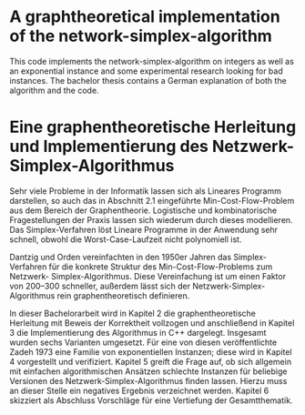 # A graphtheoretical implementation of the network-simplex-algorithm
This code implements the network-simplex-algorithm on integers as well as an exponential instance and some experimental research looking for bad instances. The bachelor thesis contains a German explanation of both the algorithm and the code.

# Eine graphentheoretische Herleitung und Implementierung des Netzwerk-Simplex-Algorithmus
Sehr viele Probleme in der Informatik lassen sich als Lineares Programm darstellen, so
auch das in Abschnitt 2.1 eingeführte Min-Cost-Flow-Problem aus dem Bereich der
Graphentheorie. Logistische und kombinatorische Fragestellungen der Praxis lassen
sich wiederum durch dieses modellieren. Das Simplex-Verfahren löst Lineare Programme in der Anwendung
sehr schnell, obwohl die Worst-Case-Laufzeit nicht polynomiell ist.

Dantzig und Orden vereinfachten in den 1950er Jahren das Simplex-
Verfahren für die konkrete Struktur des Min-Cost-Flow-Problems zum Netzwerk-
Simplex-Algorithmus. Diese Vereinfachung ist um einen Faktor
von 200–300 schneller, außerdem lässt sich der Netzwerk-Simplex-Algorithmus rein
graphentheoretisch definieren.

In dieser Bachelorarbeit wird in Kapitel 2 die graphentheoretische Herleitung mit
Beweis der Korrektheit vollzogen und anschließend in Kapitel 3 die Implementierung
des Algorithmus in C++ dargelegt. Insgesamt wurden sechs Varianten umgesetzt. Für
eine von diesen veröffentlichte Zadeh 1973 eine Familie von exponentiellen
Instanzen; diese wird in Kapitel 4 vorgestellt und verifiziert. Kapitel 5 greift die Frage
auf, ob sich allgemein mit einfachen algorithmischen Ansätzen schlechte Instanzen für
beliebige Versionen des Netzwerk-Simplex-Algorithmus finden lassen. Hierzu muss an
dieser Stelle ein negatives Ergebnis verzeichnet werden. Kapitel 6 skizziert als Abschluss
Vorschläge für eine Vertiefung der Gesamtthematik.
